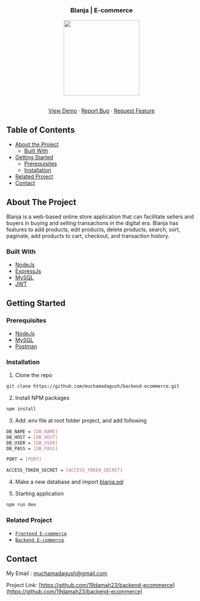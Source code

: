 <p align="center">

  <h3 align="center">Blanja | E-commerce</h3>
  <p align="center">
    <image align="center" width="200" src='./src/assets/images/logo.svg' />
  </p>

  <p align="center">
    <br />
    <a href="https://blanja-commerce.vercel.app/">View Demo</a>
    ·
    <a href="https://github.com/muchamadagush/backend-ecommerce/issues">Report Bug</a>
    ·
    <a href="https://github.com/muchamadagush/backend-ecommerce/issues">Request Feature</a>
  </p>
</p>



<!-- TABLE OF CONTENTS -->
## Table of Contents

* [About the Project](#about-the-project)
  * [Built With](#built-with)
* [Getting Started](#getting-started)
  * [Prerequisites](#prerequisites)
  * [Installation](#installation)
* [Related Project](#related-project)
* [Contact](#contact)



<!-- ABOUT THE PROJECT -->
## About The Project


Blanja is a web-based online store application that can facilitate sellers and buyers in buying and selling transactions in the digital era. Blanja has features to add products, edit products, delete products, search, sort, paginate, add products to cart, checkout, and transaction history.

### Built With

* [NodeJs](https://nodejs.org/)
* [ExpressJs](http://expressjs.com/)
* [MySQL](https://www.mysql.com/)
* [JWT](https://jwt.io/)


<!-- GETTING STARTED -->
## Getting Started

### Prerequisites
* [NodeJs](https://nodejs.org/)
* [MySQL](https://www.mysql.com/)
* [Postman](https://www.postman.com/)

### Installation

1. Clone the repo
```sh
git clone https://github.com/muchamadagush/backend-ecommerce.git
```
2. Install NPM packages
```sh
npm install
```
3. Add .env file at root folder project, and add following
```sh
DB_NAME = [DB_NAME]
DB_HOST = [DB_HOST]
DB_USER = [DB_USER]
DB_PASS = [DB_PASS]

PORT = [PORT]

ACCESS_TOKEN_SECRET = [ACCESS_TOKEN_SECRET]
```

4. Make a new database and import [blanja.sql](https://drive.google.com/file/d/1R8b3Ffdd1C10XuqpsDgXxrRAJu3HVJoF/view?usp=sharing)

5. Starting application
```sh
npm run dev
```

### Related Project
* [`Frontend E-commerce`](https://github.com/muchamadagush/frontend-ecommerce)
* [`Backend E-commerce`](https://github.com/muchamadagush/backend-ecommerce)

## Contact
My Email : muchamadagush@gmail.com

Project Link: [https://github.com/19damah23/backend-ecommerce](https://github.com/19damah23/backend-ecommerce)